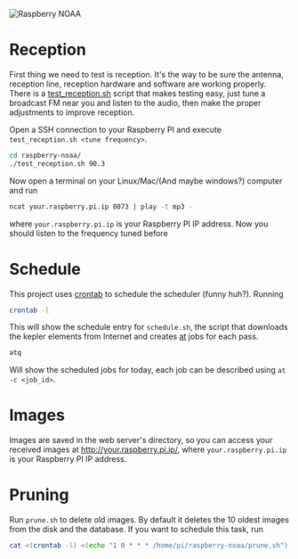 ![Raspberry NOAA](header_1600.png)

# Reception
First thing we need to test is reception. It's the way to be sure the antenna, reception line, reception hardware and software are working properly. There is a [test_reception.sh](test_reception.sh) script that makes testing easy, just tune a broadcast FM near you and listen to the audio, then make the proper adjustments to improve reception.

Open a SSH connection to your Raspberry PI and execute `test_reception.sh <tune frequency>`. 

```bash
cd raspberry-noaa/
./test_reception.sh 90.3
```

Now open a terminal on your Linux/Mac/(And maybe windows?) computer and run

```bash
ncat your.raspberry.pi.ip 8073 | play -t mp3 -
```
where `your.raspberry.pi.ip` is your Raspberry PI IP address. Now you should listen to the frequency tuned before

# Schedule
This project uses [crontab](https://crontab.guru/) to schedule the scheduler (funny huh?). Running

```bash
crontab -l
```

This will show the schedule entry for `schedule.sh`, the script that downloads the kepler elements from Internet and creates [at](https://linux.die.net/man/1/at) jobs for each pass.

```bash
atq
```

Will show the scheduled jobs for today, each job can be described using `at -c <job_id>`.

# Images
Images are saved in the web server's directory, so you can access your received images at http://your.raspberry.pi.ip/, where `your.raspberry.pi.ip` is your Raspberry PI IP address.

# Pruning
Run `prune.sh` to delete old images. By default it deletes the 10 oldest images from the disk and the database. If you want to schedule this task, run

```bash
cat <(crontab -l) <(echo "1 0 * * * /home/pi/raspberry-noaa/prune.sh") | crontab -
```
